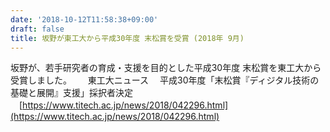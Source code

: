 ```yaml
---
date: '2018-10-12T11:58:38+09:00'
draft: false
title: 坂野が東工大から平成30年度 末松賞を受賞 (2018年 9月)
---
```


坂野が、若手研究者の育成・支援を目的とした平成30年度 末松賞を東工大から受賞しました。   　東工大ニュース 　平成30年度「末松賞『ディジタル技術の基礎と展開』支援」採択者決定 　[https://www.titech.ac.jp/news/2018/042296.html](https://www.titech.ac.jp/news/2018/042296.html)
